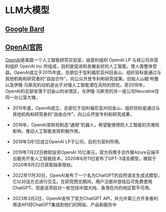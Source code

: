 # LLM大模型

## [Google Bard](https://bard.google.com/)

## [OpenAI官网](https://openai.com/)

[OpenAI](https://zh.wikipedia.org/wiki/OpenAI)是美国一个人工智能研究实验室，由营利组织 OpenAI LP 与母公司非营利组织 OpenAI Inc 所组成，目的是促进和发展友好的人工智能，使人类整体受益。OpenAI成立于2015年底，总部位于加利福尼亚州旧金山，组织目标是通过与其他机构和研究者的“自由合作”，向公众开放专利和研究成果。创始人山姆·柯曼以及伊隆·马斯克的动机是出于对强人工智能潜在风险的担忧。至2018年，OpenAI的总部坐落于旧金山的米慎区，与伊隆·马斯克的另一座公司Neuralink在同一办公室大楼。

* 2015年底，OpenAI成立，总部位于加利福尼亚州旧金山，组织目标是通过与其他机构和研究者的“自由合作”，向公众开放专利和研究成果。

* 2016年，OpenAI宣称将制造“通用”机器人，希望能够预防人工智能的灾难性影响，推动人工智能发挥积极作用。

* 2019年3月1日成立OpenAI LP子公司，目的为营利所用。

* 2019年7月22日微软投资OpenAI 10亿美元，双方将携手合作替Azure云端平台服务开发人工智能技术。2020年6月11日宣布了GPT-3语言模型，微软于2020年9月22日获取独家授权。

* 2022年11月30日，OpenAI发布了一个名为ChatGPT的自然语言生成式模型，它以对话方式进行交互。在研究预览期间，用户注册并登陆后可免费使用ChatGPT。但是该项目对一些包括中国大陆、香港在内的地区暂不可用。

* 2023年3月2日，OpenAI发布了官方ChatGPT API，并允许第三方开发者利用该API将ChatGPT集成到他们的网站、产品和服务中

<DocsAD/>